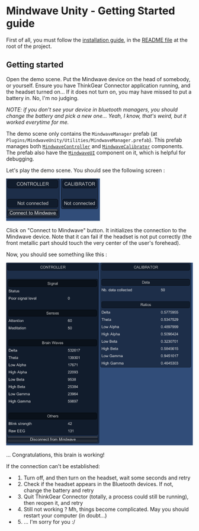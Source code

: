 # Mindwave Unity - Getting Started guide

First of all, you must follow the [installation guide](../README.md), in the [README file](../README.md) at the root of the project.

## Getting started

Open the demo scene. Put the Mindwave device on the head of somebody, or yourself. Ensure you have ThinkGear Connector application running, and the headset turned on... If it does not turn on, you may have missed to put a battery in. No, I'm no judging.

*NOTE: if you don't see your device in bluetooth managers, you should change the battery and pick a new one... Yeah, I know, that's weird, but it worked everytime for me.*

The demo scene only contains the `MindwaveManager` prefab (at `Plugins/MindwaveUnity/Utilities/MindwaveManager.prefab`). This prefab manages both [`MindwaveController`](./MindwaveController.md) and [`MindwaveCalibrator`](./MindwaveCalibrator.md) components. The prefab also have the [`MindwaveUI`](./MindwaveUI.md) component on it, which is helpful for debugging.

Let's play the demo scene. You should see the following screen :

![Mindwave disconnected GUI](./DocumentationAssets/GettingStarted_01.png)

Click on "Connect to Mindwave" button. It initializes the connection to the Mindwave device. Note that it can fail if the headset is not put correctly (the front metallic part should touch the very center of the user's forehead).

Now, you should see something like this :

![Mindwave connected GUI](./DocumentationAssets/GettingStarted_02.png)

... Congratulations, this brain is working!

If the connection can't be established:

* 1) Turn off, and then turn on the headset, wait some seconds and retry
* 2) Check if the headset appears in the Bluetooth devices. If not, change the battery and retry
* 3) Quit ThinkGear Connector (totally, a process could still be running), then reopen it, and retry
* 4) Still not working ? Mh, things become complicated. May you should restart your computer (in doubt...)
* 5) ... I'm sorry for you :/
